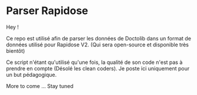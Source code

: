 # Parser Rapidose

Hey !

Ce repo est utilisé afin de parser les données de Doctolib dans un format de données utilisé pour Rapidose V2. (Qui sera open-source et disponible très bientôt)

Ce script n'étant qu'utilisé qu'une fois, la qualité de son code n'est pas à prendre en compte (Désolé les clean coders). Je poste ici uniquement pour un but pédagogique.

More to come ... Stay tuned
